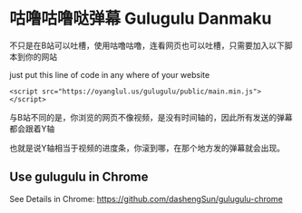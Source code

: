 # 咕噜咕噜哒弹幕 Gulugulu Danmaku

不只是在B站可以吐槽，使用咕噜咕噜，连看网页也可以吐槽，只需要加入以下脚本到你的网站

just put this line of code in any where of your website
```
<script src="https://oyanglul.us/gulugulu/public/main.min.js"></script>
```

<script src="public/main.min.js"></script>

与B站不同的是，你浏览的网页不像视频，是没有时间轴的，因此所有发送的弹幕都会跟着Y轴

也就是说Y轴相当于视频的进度条，你滚到哪，在那个地方发的弹幕就会出现。

## Use gulugulu in Chrome
See Details in Chrome: https://github.com/dashengSun/gulugulu-chrome
